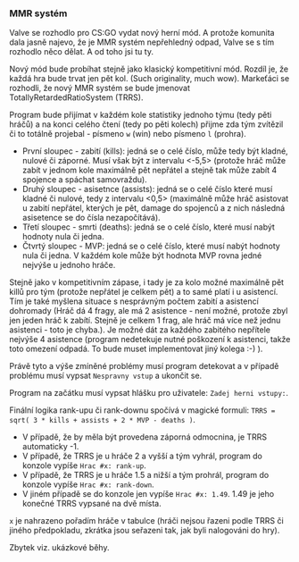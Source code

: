 ### MMR systém

Valve se rozhodlo pro CS:GO vydat nový herní mód. A protože komunita dala jasně najevo, že je MMR systém nepřehledný odpad, Valve se s tím rozhodlo něco dělat. A od toho jsi tu ty.

Nový mód bude probíhat stejně jako klasický kompetitivní mód. Rozdíl je, že každá hra bude trvat jen pět kol. (Such originality, much wow). Markeťáci se rozhodli, že nový MMR systém se bude jmenovat TotallyRetardedRatioSystem (TRRS).

Program bude přijímat v každém kole statistiky jednoho týmu (tedy pěti hráčů) a na konci celého čtení (tedy po pěti kolech) přijme zda tým zvítězil či to totálně projebal - písmeno `w` (win) nebo písmeno `l` (prohra).

- První sloupec - zabití (kills): jedná se o celé číslo, může tedy být kladné, nulové či záporné. Musí však být z intervalu <-5,5> (protože hráč může zabít v jednom kole maximálně pět nepřátel a stejně tak může zabít 4 spojence a spáchat samovraždu).
- Druhý sloupec - asisetnce (assists): jedná se o celé číslo které musí kladné či nulové, tedy z intervalu <0,5> (maximálně může hráč asistovat u zabití nepřátel, kterých je pět, damage do spojenců a z nich následná asisetence se do čísla nezapočítává). 
- Třetí sloupec - smrti (deaths): jedná se o celé číslo, které musí nabýt hodnoty nula či jedna.
- Čtvrtý sloupec - MVP: jedná se o celé číslo, které musí nabýt hodnoty nula či jedna. V každém kole může být hodnota MVP rovna jedné nejvýše u jednoho hráče.

Stejně jako v kompetitivním zápase, i tady je za kolo možné maximálně pět killů pro tým (protože nepřátel je celkem pět) a to samé platí i u asistencí. Tím je také myšlena situace s nesprávným počtem zabití a asistencí dohromady (Hráč dá 4 fragy, ale má 2 asistence - není možné, protože zbyl jen jeden hráč k zabítí. Stejně je celkem 1 frag, ale hráč má více než jednu asistenci - toto je chyba.).
Je možné dát za každého zabitého nepřítele nejvýše 4 asistence (program nedetekuje nutné poškození k asistenci, takže toto omezení odpadá. To bude muset implementovat jiný kolega :-) ).

Právě tyto a výše zmíněné problémy musí program detekovat a v případě problému musí vypsat `Nespravny vstup` a ukončit se.

Program na začátku musí vypsat hlášku pro uživatele: `Zadej herni vstupy:`.

Finální logika rank-upu či rank-downu spočívá v magické formuli: `TRRS = sqrt( 3 * kills + assists + 2 * MVP - deaths )`.

- V případě, že by měla být provedena záporná odmocnina, je TRRS automaticky -1.
- V případě, že TRRS je u hráče 2 a vyšší a tým vyhrál, program do konzole vypíše `Hrac #x: rank-up`.
- V případě, že TRRS je u hráče 1.5 a nižší a tým prohrál, program do konzole vypíše `Hrac #x: rank-down`.
- V jiném případě se do konzole jen vypíše `Hrac #x: 1.49`. 1.49 je jeho konečné TRRS vypsané na dvě místa.

`x` je nahrazeno pořadím hráče v tabulce (hráči nejsou řazeni podle TRRS či jiného předpokladu, zkrátka jsou seřazeni tak, jak byli nalogováni do hry).

Zbytek viz. ukázkové běhy.
